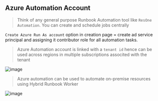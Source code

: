 ## Azure Automation Account

>Think of any general purpose Runbook Automation tool like `ResOne Automation`. You can create and schedule jobs centrally

`Create Azure Run As account` option in creation page = create ad service principal and assigning it contributor role for all automation tasks.

>Azure Automation account is linked with a `tenant id` hence can be used across regions in multiple subscriptions associted with the tenant


![image](https://user-images.githubusercontent.com/13016162/71761024-f6247c80-2eeb-11ea-964e-1d312c9d0a39.png)

>Azure automation can be used to automate on-premise resources using Hybrid Runbook Worker

![image](https://user-images.githubusercontent.com/13016162/71761281-1dc91400-2eef-11ea-9911-a8a523a00769.png)


